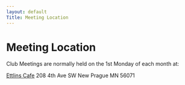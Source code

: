 ```yaml
---
layout: default
Title: Meeting Location
---
```


# Meeting Location
Club Meetings are normally held on the 1st Monday of each month at:

[Ettlins Cafe](https://facebook.com/TheEttlinsCafe)
208 4th Ave SW
New Prague MN 56071
